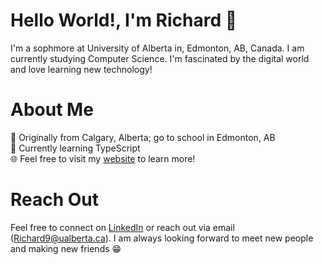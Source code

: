 # Hello World!, I'm Richard 👋
I'm a sophmore at University of Alberta in, Edmonton, AB, Canada. I am currently studying Computer Science. I'm fascinated by the digital world and love learning new technology!
# About Me
📍 Originally from Calgary, Alberta; go to school in Edmonton, AB <br/>
🌱 Currently learning TypeScript <br/>
🌐 Feel free to visit my [website](https://richardwu.netlify.app/) to learn more! <br/>
# Reach Out
Feel free to connect on [LinkedIn](https://www.linkedin.com/in/imrichardwu/) or reach out via email (Richard9@ualberta.ca). I am always looking forward to meet new people and making new friends 😁
